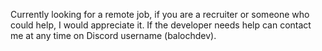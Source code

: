 Currently looking for a remote job, if you are a recruiter or someone who could help, I would appreciate it. If the developer needs help can contact me at any time on Discord username (balochdev).
